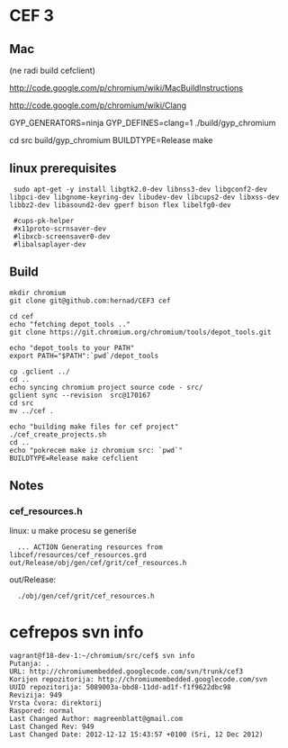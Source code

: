 # CEF 3

## Mac

(ne radi build cefclient)

http://code.google.com/p/chromium/wiki/MacBuildInstructions

http://code.google.com/p/chromium/wiki/Clang


GYP_GENERATORS=ninja GYP_DEFINES=clang=1 ./build/gyp_chromium

   cd src
    build/gyp_chromium
    BUILDTYPE=Release make



## linux prerequisites

     sudo apt-get -y install libgtk2.0-dev libnss3-dev libgconf2-dev libpci-dev libgnome-keyring-dev libudev-dev libcups2-dev libxss-dev libbz2-dev libasound2-dev gperf bison flex libelfg0-dev

     #cups-pk-helper
     #x11proto-scrnsaver-dev
     #libxcb-screensaver0-dev
     #libalsaplayer-dev


## Build

    mkdir chromium
    git clone git@github.com:hernad/CEF3 cef

    cd cef
    echo "fetching depot_tools .."
    git clone https://git.chromium.org/chromium/tools/depot_tools.git

    echo "depot_tools to your PATH"
    export PATH="$PATH":`pwd`/depot_tools

    cp .gclient ../
    cd ..
    echo syncing chromium project source code - src/
    gclient sync --revision  src@170167
    cd src
    mv ../cef .
    
    echo "building make files for cef project"
    ./cef_create_projects.sh
    cd ..
    echo "pokrecem make iz chromium src: `pwd`"
    BUILDTYPE=Release make cefclient


## Notes


### cef_resources.h

linux: u make procesu se generiše

      ... ACTION Generating resources from libcef/resources/cef_resources.grd out/Release/obj/gen/cef/grit/cef_resources.h

out/Release:

      ./obj/gen/cef/grit/cef_resources.h


# cefrepos svn info

    vagrant@f18-dev-1:~/chromium/src/cef$ svn info
    Putanja: .
    URL: http://chromiumembedded.googlecode.com/svn/trunk/cef3
    Korijen repozitorija: http://chromiumembedded.googlecode.com/svn
    UUID repozitorija: 5089003a-bbd8-11dd-ad1f-f1f9622dbc98
    Revizija: 949
    Vrsta čvora: direktorij
    Raspored: normal
    Last Changed Author: magreenblatt@gmail.com
    Last Changed Rev: 949
    Last Changed Date: 2012-12-12 15:43:57 +0100 (Sri, 12 Dec 2012)


